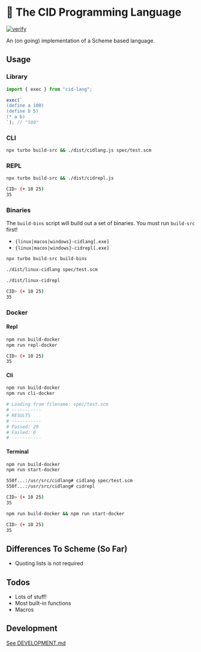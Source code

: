 # 🧩 The CID Programming Language

[![verify](https://github.com/kyleect/cid-lang/actions/workflows/ci.yml/badge.svg)](https://github.com/kyleect/cid-lang/actions/workflows/ci.yml)

An (on going) implementation of a Scheme based language.

## Usage

### Library

```typescript
import { exec } from "cid-lang";

exec(`
(define a 100)
(define b 5)
(* a b)
`); // "500"
```

### CLI

```bash
npx turbo build-src && ./dist/cidlang.js spec/test.scm
```

### REPL

```bash
npx turbo build-src && ./dist/cidrepl.js

CID> (+ 10 25)
35
```

### Binaries

The `build-bins` script will build out a set of binaries. You must run `build-src` first!

- `{linux|macos|windows}-cidlang[.exe]`
- `{linux|macos|windows}-cidrepl[.exe]`

```bash
npx turbo build-src build-bins

./dist/linux-cidlang spec/test.scm

./dist/linux-cidrepl

CID> (+ 10 25)
35
```

### Docker

#### Repl

```bash
npm run build-docker
npm run repl-docker

CID> (+ 10 25)
35
```

#### Cli

```bash
npm run build-docker
npm run cli-docker

# Loading from filename: spec/test.scm
# -----------
# RESULTS
# -----------
# Passed: 20
# Failed: 0
# -----------
```

#### Terminal

```bash
npm run build-docker
npm run start-docker

550f...:/usr/src/cidlang# cidlang spec/test.scm
550f...:/usr/src/cidlang# cidrepl

CID> (+ 10 25)
35
```

```bash
npm run build-docker && npm run start-docker

CID> (+ 10 25)
35
```

## Differences To Scheme (So Far)

- Quoting lists is not required

## Todos

- Lots of stuff!
- Most built-in functions
- Macros

## Development

[See DEVELOPMENT.md](DEVELOPMENT.md)
